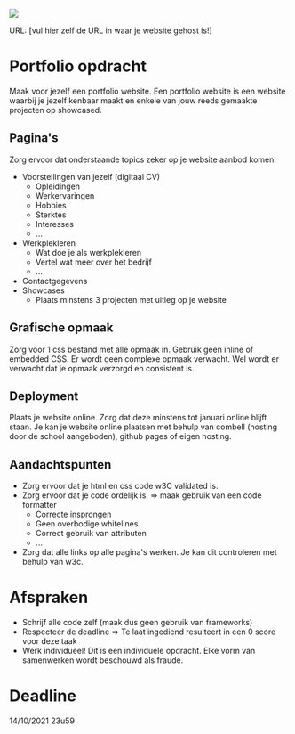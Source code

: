 <p><a href="../../actions"><img src="../../workflows/W3Validator/badge.svg"></a></p>

URL: [vul hier zelf de URL in waar je website gehost is!] 

# Portfolio opdracht
Maak voor jezelf een portfolio website. Een portfolio website is een website waarbij je jezelf kenbaar maakt en enkele van jouw reeds gemaakte projecten op showcased.

## Pagina's
Zorg ervoor dat onderstaande topics zeker op je website aanbod komen:
* Voorstellingen van jezelf (digitaal CV)
  * Opleidingen
  * Werkervaringen
  * Hobbies
  * Sterktes
  * Interesses
  * ...
* Werkplekleren
  * Wat doe je als werkplekleren
  * Vertel wat meer over het bedrijf
  * ...
* Contactgegevens
* Showcases
  * Plaats minstens 3 projecten met uitleg op je website

## Grafische opmaak
Zorg voor 1 css bestand met alle opmaak in. Gebruik geen inline of embedded CSS. Er wordt geen complexe opmaak verwacht. Wel wordt er verwacht dat je opmaak verzorgd en consistent is. 

## Deployment
Plaats je website online. Zorg dat deze minstens tot januari online blijft staan. 
Je kan je website online plaatsen met behulp van combell (hosting door de school aangeboden), github pages of eigen hosting.

## Aandachtspunten
* Zorg ervoor dat je html en css code w3C validated is.
* Zorg ervoor dat je code ordelijk is. => maak gebruik van een code formatter
  * Correcte insprongen
  * Geen overbodige whitelines
  * Correct gebruik van attributen
  * ...
* Zorg dat alle links op alle pagina's werken. Je kan dit controleren met behulp van w3c.

# Afspraken
* Schrijf alle code zelf (maak dus geen gebruik van frameworks)
* Respecteer de deadline => Te laat ingediend resulteert in een 0 score voor deze taak
* Werk individueel! Dit is een individuele opdracht. Elke vorm van samenwerken wordt beschouwd als fraude.

# Deadline
14/10/2021 23u59

